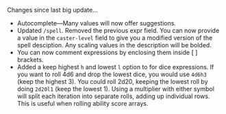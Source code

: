 Changes since last big update...

- Autocomplete—Many values will now offer suggestions.
- Updated `/spell`. Removed the previous expr field. You can now provide a value in the `caster-level` field to give you a modified version of the spell desciption. Any scaling values in the description will be bolded.
- You can now comment expressions by enclosing them inside [ ] brackets.
- Added a keep highest `h` and lowest `l` option to for dice expressions. If you want to roll 4d6 and drop the lowest dice, you would use `4d6h3` (keep the highest 3). You could roll 2d20, keeping the lowest roll by doing `2d20l1` (keep the lowest 1).  Using a multiplier with either symbol will split each iteration into separate rolls, adding up individual rows. This is useful when rolling ability score arrays.  
